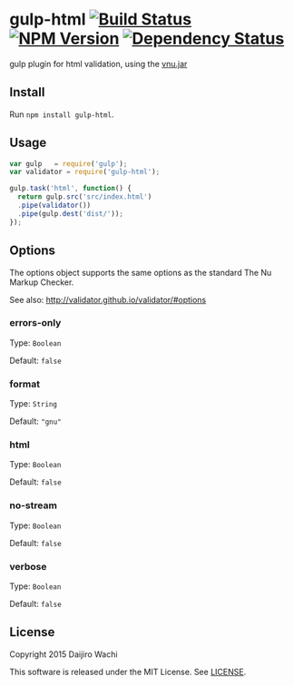 # gulp-html [![Build Status](https://travis-ci.org/watilde/gulp-html.svg)](https://travis-ci.org/watilde/gulp-html) [![NPM Version](http://img.shields.io/npm/v/gulp-html.svg)](https://www.npmjs.org/package/gulp-html) [![Dependency Status](https://gemnasium.com/watilde/gulp-html.svg)](https://gemnasium.com/watilde/gulp-html)

gulp plugin for html validation, using the [vnu.jar](https://validator.github.io/)

## Install
Run `npm install gulp-html`.

## Usage

```js
var gulp   = require('gulp');
var validator = require('gulp-html');

gulp.task('html', function() {
  return gulp.src('src/index.html')
  .pipe(validator())
  .pipe(gulp.dest('dist/'));
});
```

## Options
The options object supports the same options as the standard The Nu Markup Checker.

See also: http://validator.github.io/validator/#options

### errors-only
Type: `Boolean`

Default: `false`

### format
Type: `String`

Default: `"gnu"`

### html
Type: `Boolean`

Default: `false`

### no-stream
Type: `Boolean`

Default: `false`

### verbose
Type: `Boolean`

Default: `false`

## License
Copyright 2015 Daijiro Wachi

This software is released under the MIT License. See [LICENSE](/LICENSE).
